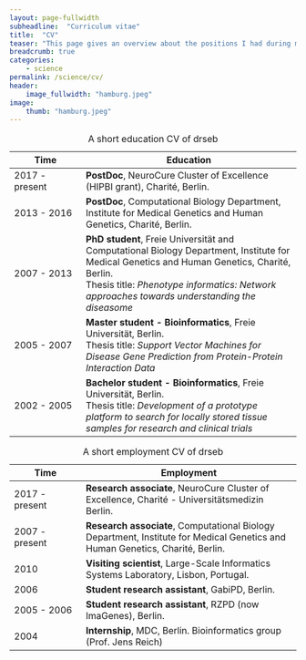 ```yaml
---
layout: page-fullwidth
subheadline:  "Curriculum vitae"
title:  "CV"
teaser: "This page gives an overview about the positions I had during my scientific career."
breadcrumb: true
categories:
    - science
permalink: /science/cv/
header:
    image_fullwidth: "hamburg.jpeg"
image:
    thumb: "hamburg.jpeg"
---
```



<table>
  <caption>A short education CV of drseb</caption>
  <colgroup>
    <col span="1" style="width: 25%;"/>
    <col span="1" style="width: 75%;"/>
  </colgroup>
  <thead>
    <tr>
      <th>Time</th>
      <th>Education</th>
    </tr>
  </thead>
  <tbody>
  <tr>
      <td>2017 - present</td>
      <td><b>PostDoc</b>, NeuroCure Cluster of Excellence (HIPBI grant), Charité, Berlin.</td>
    </tr>
    <tr>
      <td>2013 - 2016</td>
      <td><b>PostDoc</b>, Computational Biology Department, Institute for Medical Genetics and Human Genetics, Charité, Berlin.</td>
    </tr>
    <tr>
      <td>2007 - 2013</td>
      <td><b>PhD student</b>, Freie Universität and  Computational Biology Department, Institute for Medical Genetics and Human Genetics, Charité, Berlin. <br>Thesis title: <em>Phenotype informatics: Network approaches towards understanding the diseasome</em></td>
    </tr>
     <tr>
      <td>2005 - 2007</td>
      <td><b>Master student - Bioinformatics</b>, Freie Universität, Berlin. <br>Thesis title: <em>Support Vector Machines for Disease Gene Prediction from Protein-Protein Interaction Data</em></td>
    </tr>
     <tr>
      <td>2002 - 2005</td>
      <td><b>Bachelor student - Bioinformatics</b>, Freie Universität, Berlin. <br>Thesis title: <em>Development of a prototype platform to search for locally stored tissue samples for research and clinical trials</em></td>
    </tr>
 </tbody>
</table>

<table>
  <caption>A short employment CV of drseb</caption>
  <colgroup>
    <col span="1" style="width: 25%;"/>
    <col span="1" style="width: 75%;"/>
  </colgroup>
  <thead>
    <tr>
      <th>Time</th>
      <th>Employment</th>
    </tr>
  </thead>
  <tbody>
  <tr>
      <td>2017 - present</td>
      <td><b>Research associate</b>, NeuroCure Cluster of Excellence, Charité - Universitätsmedizin Berlin.</td>
    </tr>
    <tr>
      <td>2007 - present</td>
      <td><b>Research associate</b>, Computational Biology Department, Institute for Medical Genetics and Human Genetics, Charité, Berlin.</td>
    </tr>
    <tr>
      <td>2010</td>
      <td><b>Visiting scientist</b>, Large-Scale Informatics Systems Laboratory, Lisbon, Portugal.</td>
    </tr>
     <tr>
      <td>2006</td>
      <td><b>Student research assistant</b>, GabiPD, Berlin.</td>
    </tr>
     <tr>
      <td>2005 - 2006</td>
      <td><b>Student research assistant</b>, RZPD (now ImaGenes), Berlin.</td>
    </tr>
     <tr>
      <td>2004</td>
      <td><b>Internship</b>, MDC, Berlin. Bioinformatics group (Prof. Jens Reich)</td>
    </tr>
 </tbody>
</table>
